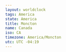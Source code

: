 ```yaml
---
layout: worldclock
tags: America
state: America
title: Moncton
name: Canada
iso: CA
timezone: America/Moncton
utc: UTC -04:19
---
```


